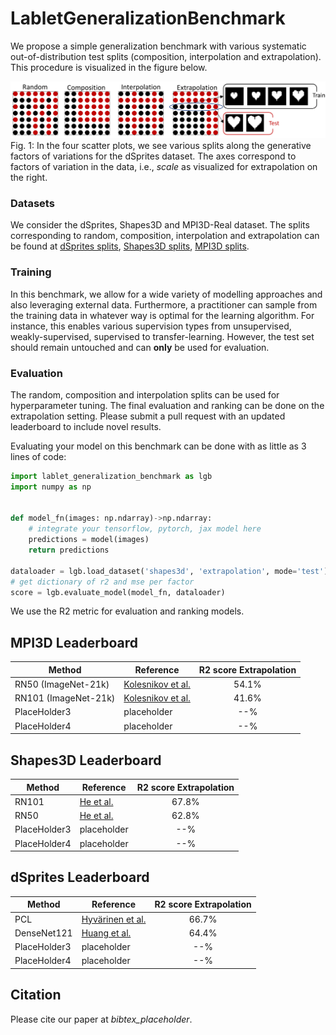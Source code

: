 # LabletGeneralizationBenchmark

We propose a simple generalization benchmark with various systematic
out-of-distribution test splits (composition, interpolation and extrapolation).
This procedure is visualized in the figure below.


![Dataset Splits](./assets/dataset_splits.png)
Fig. 1: In the four scatter plots, we see various splits along the generative
factors of variations for the dSprites dataset. The axes correspond to
factors of variation in the data, i.e., *scale* as visualized for
extrapolation on the right.

### Datasets
We consider the dSprites, Shapes3D and MPI3D-Real dataset. The splits
corresponding to random, composition, interpolation and extrapolation can be
found at
[dSprites splits](https://zenodo.org/record/4835774),
[Shapes3D splits](https://zenodo.org/record/4898937),
[MPI3D splits](https://zenodo.org/record/4899346).

### Training
In this benchmark, we allow for a wide variety of modelling approaches and also
leveraging external data. Furthermore, a practitioner can sample from the
training data in whatever way is optimal for the learning algorithm.
For instance, this enables various supervision types from unsupervised,
weakly-supervised, supervised to transfer-learning.
However, the test set should remain untouched and can **only** be used for
evaluation.

### Evaluation
The random, composition and interpolation splits can be used for
hyperparameter tuning. The final evaluation and ranking can be done on the
extrapolation setting. Please submit a pull request with an updated leaderboard
to include novel results.

Evaluating your model on this benchmark can be done with as little as 3 lines
of code:

```python
import lablet_generalization_benchmark as lgb
import numpy as np


def model_fn(images: np.ndarray)->np.ndarray:
    # integrate your tensorflow, pytorch, jax model here
    predictions = model(images)
    return predictions

dataloader = lgb.load_dataset('shapes3d', 'extrapolation', mode='test')
# get dictionary of r2 and mse per factor
score = lgb.evaluate_model(model_fn, dataloader)

```
We use the R2 metric for evaluation and ranking models.

## MPI3D Leaderboard

|                Method               |  Reference  | R2 score Extrapolation|
|-------------------------------|------------------------------------------------------------------------|:-------:|
| RN50 (ImageNet-21k) | [Kolesnikov et al.](https://arxiv.org/pdf/1912.11370.pdf) |   54.1%|
| RN101 (ImageNet-21k) | [Kolesnikov et al.](https://arxiv.org/pdf/1912.11370.pdf) |   41.6%|
| PlaceHolder3 | placeholder |   --% |
| PlaceHolder4 | placeholder |   --% |


## Shapes3D Leaderboard

|                Method               |  Reference  | R2 score Extrapolation|
|-------------------------------|------------------------------------------------------------------------|:-------:|
| RN101 | [He et al.](https://arxiv.org/pdf/1512.03385.pdf) |   67.8%|
| RN50 | [He et al.](https://arxiv.org/pdf/1512.03385.pdf) |   62.8%|
| PlaceHolder3 | placeholder |   --% |
| PlaceHolder4 | placeholder |   --% |

## dSprites Leaderboard

|                Method               |  Reference  | R2 score Extrapolation|
|-------------------------------|------------------------------------------------------------------------|:-------:|
| PCL | [Hyvärinen et al.](https://www.cs.helsinki.fi/u/ahyvarin/papers/AISTATS17.pdf) |   66.7%|
| DenseNet121 | [Huang et al.](https://arxiv.org/pdf/1608.06993.pdf) |   64.4%|
| PlaceHolder3 | placeholder |   --% |
| PlaceHolder4 | placeholder |   --% |



## Citation

Please cite our paper at _bibtex_placeholder_.
